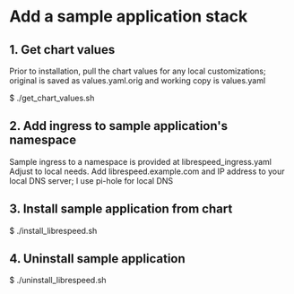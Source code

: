 # Add a sample application stack

## 1. Get chart values
Prior to installation, pull the chart values for any local customizations; original is saved as values.yaml.orig and working copy is values.yaml

$ ./get_chart_values.sh

## 2. Add ingress to sample application's namespace
Sample ingress to a namespace is provided at librespeed_ingress.yaml
Adjust to local needs.
Add librespeed.example.com and IP address to your local DNS server; I use pi-hole for local DNS

## 3. Install sample application from chart

$ ./install_librespeed.sh

## 4. Uninstall sample application

$ ./uninstall_librespeed.sh